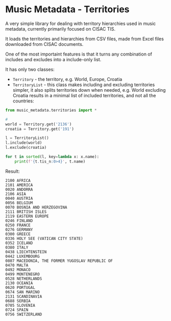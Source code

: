 # Music Metadata - Territories

A very simple library for dealing with territory hierarchies used in music 
metadata, currently primarily focused on CISAC TIS.

It loads the territories and hierarchies from CSV files, made from Excel
files downloaded from CISAC documents.

One of the most importaint features is that it turns any combination of
includes and excludes into a include-only list.

It has only two classes:

* `Territory` - the territory, e.g. World, Europe, Croatia
* `TerritoryList` - this class makes including and excluding territories 
simpler, it also splits territories down when needed, e.g. World excluding 
Croatia results in a minimal list of included territories, and not all the
countries:

```python
from music_metadata.territories import *

# 
world = Territory.get('2136')
croatia = Territory.get('191')

l = TerritoryList()
l.include(world)
l.exclude(croatia)

for t in sorted(l, key=lambda x: x.name):
    print(f'{t.tis_n:0>4}', t.name)
```

Result:

```
2100 AFRICA
2101 AMERICA
0020 ANDORRA
2106 ASIA
0040 AUSTRIA
0056 BELGIUM
0070 BOSNIA AND HERZEGOVINA
2111 BRITISH ISLES
2119 EASTERN EUROPE
0246 FINLAND
0250 FRANCE
0276 GERMANY
0300 GREECE
0336 HOLY SEE (VATICAN CITY STATE)
0352 ICELAND
0380 ITALY
0438 LIECHTENSTEIN
0442 LUXEMBOURG
0807 MACEDONIA, THE FORMER YUGOSLAV REPUBLIC OF
0470 MALTA
0492 MONACO
0499 MONTENEGRO
0528 NETHERLANDS
2130 OCEANIA
0620 PORTUGAL
0674 SAN MARINO
2131 SCANDINAVIA
0688 SERBIA
0705 SLOVENIA
0724 SPAIN
0756 SWITZERLAND
```
